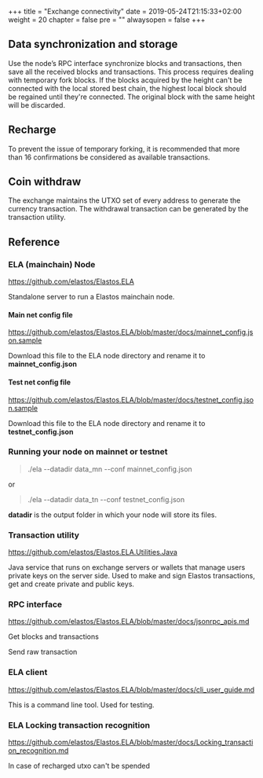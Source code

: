 +++
title = "Exchange connectivity"
date = 2019-05-24T21:15:33+02:00
weight = 20
chapter = false
pre = ""
alwaysopen = false
+++ 

## Data synchronization and storage

Use the node’s RPC interface synchronize blocks and transactions, then save all the received blocks and transactions.
This process requires dealing with temporary fork blocks. If the blocks acquired by the height can't be connected with the local stored best chain, the highest local block should be regained until they're connected. The original block with the same height will be discarded.

## Recharge

To prevent the issue of temporary forking, it is recommended that more than 16 confirmations be considered as available transactions.

## Coin withdraw

The exchange maintains the UTXO set of every address to generate the currency transaction. The withdrawal transaction can be generated by the transaction utility.

## Reference

### ELA (mainchain) Node

<https://github.com/elastos/Elastos.ELA>

Standalone server to run a Elastos mainchain node.

#### Main net config file

<https://github.com/elastos/Elastos.ELA/blob/master/docs/mainnet_config.json.sample>

Download this file to the ELA node directory and rename it to **mainnet_config.json**

#### Test net config file

<https://github.com/elastos/Elastos.ELA/blob/master/docs/testnet_config.json.sample>

Download this file to the ELA node directory and rename it to **testnet_config.json**

### Running your node on mainnet or testnet

> ./ela --datadir data_mn --conf mainnet_config.json

or 

> ./ela --datadir data_tn --conf testnet_config.json

**datadir** is the output folder in which your node will store its files.

### Transaction utility

<https://github.com/elastos/Elastos.ELA.Utilities.Java>

Java service that runs on exchange servers or wallets that manage users private keys on the server side. Used to make and sign Elastos transactions, get and create private and public keys.

### RPC interface

<https://github.com/elastos/Elastos.ELA/blob/master/docs/jsonrpc_apis.md>

Get blocks and transactions

Send raw transaction

### ELA client

<https://github.com/elastos/Elastos.ELA/blob/master/docs/cli_user_guide.md>

This is a command line tool. Used for testing.

### ELA Locking transaction recognition

<https://github.com/elastos/Elastos.ELA/blob/master/docs/Locking_transaction_recognition.md>

In case of recharged utxo can't be spended
